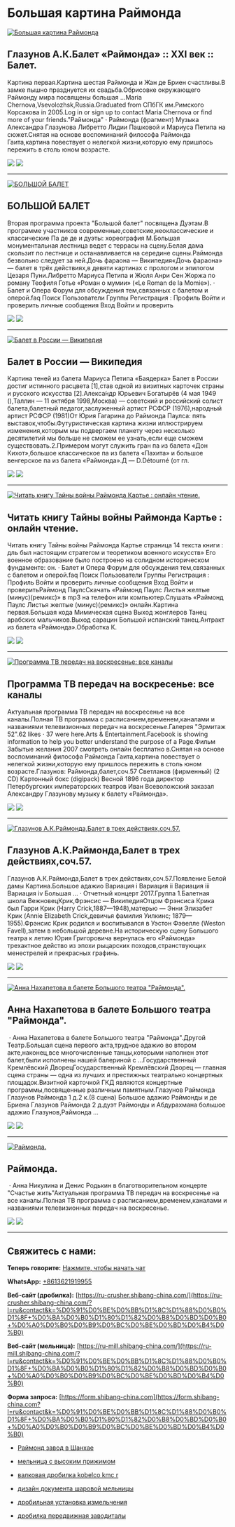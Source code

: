 # Большая картина Раймонда

<a href="https://swt.shibang-china.com/?l=ru&img&k=%D0%91%D0%BE%D0%BB%D1%8C%D1%88%D0%B0%D1%8F+%D0%BA%D0%B0%D1%80%D1%82%D0%B8%D0%BD%D0%B0+%D0%A0%D0%B0%D0%B9%D0%BC%D0%BE%D0%BD%D0%B4%D0%B0" target="_blank">![Большая картина Раймонда](http://static.shibang-china.com/all-800x300/955.jpg)</a>

## Глазунов А.К.Балет &#171;Раймонда&#187; :: XXI век :: Балет.
Картина первая.Картина шестая Раймонда и Жан де Бриен счастливы.В замке пышно празднуется их свадьба.Обрисовке окружающего Раймонду мира посвящены большая …Maria Chernova,Vsevolozhsk,Russia.Graduated from СПбГК им.Римского Корсакова in 2005.Log in or sign up to contact Maria Chernova or find more of your friends.&quot;Раймонда&quot;&nbsp;&#0183;&#32;Раймонда (фрагмент) Музыка Александра Глазунова Либретто Лидии Пашковой и Мариуса Петипа на сюжет.Снятая на основе воспоминаний философа Раймонда Гаита,картина повествует о нелегкой жизни,которую ему пришлось пережить в столь юном возрасте.


<a href="https://whatsapp.shibangsoft.com/WhatsApp.php" target="_blank" title="WhatsApp">![](http://static.shibang-china.com/icon/whatsapp.png)</a> <a href="https://swt.shibang-china.com/?l=ru&icon&k=%D0%91%D0%BE%D0%BB%D1%8C%D1%88%D0%B0%D1%8F+%D0%BA%D0%B0%D1%80%D1%82%D0%B8%D0%BD%D0%B0+%D0%A0%D0%B0%D0%B9%D0%BC%D0%BE%D0%BD%D0%B4%D0%B0" target="_blank">![](http://static.shibang-china.com/icon/chat-ru.png)</a>

---

<a href="https://swt.shibang-china.com/?l=ru&img&k=%D0%91%D0%BE%D0%BB%D1%8C%D1%88%D0%B0%D1%8F+%D0%BA%D0%B0%D1%80%D1%82%D0%B8%D0%BD%D0%B0+%D0%A0%D0%B0%D0%B9%D0%BC%D0%BE%D0%BD%D0%B4%D0%B0" target="_blank">![БОЛЬШОЙ БАЛЕТ](http://static.shibang-china.com/all-800x300/863.jpg)</a>

## БОЛЬШОЙ БАЛЕТ
Вторая программа проекта &quot;Большой балет&quot; посвящена Дуэтам.В программе участников современные,советские,неоклассические и классические Па де де и дуэты: хореография М.Большая монументальная лестница ведет с террасы на сцену.Белая дама скользит по лестнице и останавливается на середине сцены.Раймонда безвольно следует за ней.Дочь фараона — Википедия&#171;Дочь фараона&#187; — балет в трёх действиях,в девяти картинах с прологом и эпилогом Цезаря Пуни.Либретто Мариуса Петипа и Жюля Анри Сен Жоржа по роману Теофиля Готье &#171;Роман о мумии&#187; (&#171;Le Roman de la Momie&#187;).&nbsp;&#0183;&#32;Балет и Опера Форум для обсуждения тем,связанных с балетом и оперой.faq Поиск Пользователи Группы Регистрация : Профиль Войти и проверить личные сообщения Вход Войти и проверить


<a href="https://whatsapp.shibangsoft.com/WhatsApp.php" target="_blank" title="WhatsApp">![](http://static.shibang-china.com/icon/whatsapp.png)</a> <a href="https://swt.shibang-china.com/?l=ru&icon&k=%D0%91%D0%BE%D0%BB%D1%8C%D1%88%D0%B0%D1%8F+%D0%BA%D0%B0%D1%80%D1%82%D0%B8%D0%BD%D0%B0+%D0%A0%D0%B0%D0%B9%D0%BC%D0%BE%D0%BD%D0%B4%D0%B0" target="_blank">![](http://static.shibang-china.com/icon/chat-ru.png)</a>

---

<a href="https://swt.shibang-china.com/?l=ru&img&k=%D0%91%D0%BE%D0%BB%D1%8C%D1%88%D0%B0%D1%8F+%D0%BA%D0%B0%D1%80%D1%82%D0%B8%D0%BD%D0%B0+%D0%A0%D0%B0%D0%B9%D0%BC%D0%BE%D0%BD%D0%B4%D0%B0" target="_blank">![Балет в России — Википедия](http://static.shibang-china.com/all-800x300/1426.jpg)</a>

## Балет в России — Википедия
Картина теней из балета Мариуса Петипа &#171;Баядерка&#187; Балет в России достиг истинного расцвета [1],став одной из визитных карточек страны и русского искусства [2].Алекса́ндр Юрьевич Богатырёв (4 мая 1949 (),Таллин — 11 октября 1998,Москва) — советский и российский солист балета,балетный педагог,заслуженный артист РСФСР (1976),народный артист РСФСР (1981)От Юрия Гагарина до Раймонда Паулса: пять выставок,чтобы.Футуристическая картина жизни иллюстрируем изменения,которым мы подвергаем планету через несколько десятилетий мы больше не сможем ее узнать,если еще сможем существовать.2.Примером могут служить гран па из балета &#171;Дон Кихот&#187;,большое классическое па из балета &#171;Пахита&#187; и большое венгерское па из балета &#171;Раймонда&#187;.Д — D.D&#233;tourn&#233; (от гл.


<a href="https://whatsapp.shibangsoft.com/WhatsApp.php" target="_blank" title="WhatsApp">![](http://static.shibang-china.com/icon/whatsapp.png)</a> <a href="https://swt.shibang-china.com/?l=ru&icon&k=%D0%91%D0%BE%D0%BB%D1%8C%D1%88%D0%B0%D1%8F+%D0%BA%D0%B0%D1%80%D1%82%D0%B8%D0%BD%D0%B0+%D0%A0%D0%B0%D0%B9%D0%BC%D0%BE%D0%BD%D0%B4%D0%B0" target="_blank">![](http://static.shibang-china.com/icon/chat-ru.png)</a>

---

<a href="https://swt.shibang-china.com/?l=ru&img&k=%D0%91%D0%BE%D0%BB%D1%8C%D1%88%D0%B0%D1%8F+%D0%BA%D0%B0%D1%80%D1%82%D0%B8%D0%BD%D0%B0+%D0%A0%D0%B0%D0%B9%D0%BC%D0%BE%D0%BD%D0%B4%D0%B0" target="_blank">![Читать книгу Тайны войны Раймонда Картье : онлайн чтение.](http://static.shibang-china.com/all-800x300/904.jpg)</a>

## Читать книгу Тайны войны Раймонда Картье : онлайн чтение.
Читать книгу Тайны войны Раймонда Картье страница 14 текста книги : дль был настоящим стратегом и теоретиком военного искусств&#187; Его военное образование было построено на солидном историческом фундаменте: он.&nbsp;&#0183;&#32;Балет и Опера Форум для обсуждения тем,связанных с балетом и оперой.faq Поиск Пользователи Группы Регистрация : Профиль Войти и проверить личные сообщения Вход Войти и проверитьРаймонд ПаулсСкачать &#171;Раймонд Паулс Листья желтые (минус)(ремикс)&#187; в mp3 на телефон или компьютер.Слушать &#171;Раймонд Паулс Листья желтые (минус)(ремикс)&#187; онлайн.Картина первая.Большая кода Мимическая сцена Выход жонглеров Танец арабских мальчиков.Выход сарацин Большой испанский танец.Антракт из балета &#171;Раймонда&#187;.Обработка К.


<a href="https://whatsapp.shibangsoft.com/WhatsApp.php" target="_blank" title="WhatsApp">![](http://static.shibang-china.com/icon/whatsapp.png)</a> <a href="https://swt.shibang-china.com/?l=ru&icon&k=%D0%91%D0%BE%D0%BB%D1%8C%D1%88%D0%B0%D1%8F+%D0%BA%D0%B0%D1%80%D1%82%D0%B8%D0%BD%D0%B0+%D0%A0%D0%B0%D0%B9%D0%BC%D0%BE%D0%BD%D0%B4%D0%B0" target="_blank">![](http://static.shibang-china.com/icon/chat-ru.png)</a>

---

<a href="https://swt.shibang-china.com/?l=ru&img&k=%D0%91%D0%BE%D0%BB%D1%8C%D1%88%D0%B0%D1%8F+%D0%BA%D0%B0%D1%80%D1%82%D0%B8%D0%BD%D0%B0+%D0%A0%D0%B0%D0%B9%D0%BC%D0%BE%D0%BD%D0%B4%D0%B0" target="_blank">![Программа ТВ передач на воскресенье: все каналы](http://static.shibang-china.com/all-800x300/1312.jpg)</a>

## Программа ТВ передач на воскресенье: все каналы
Актуальная программа ТВ передач на воскресенье на все каналы.Полная ТВ программа с расписанием,временем,каналами и названиями телевизионных передач на воскресенье.Галерея &quot;Эрмитаж 52&quot;.62 likes &#183; 37 were here.Arts &amp; Entertainment.Facebook is showing information to help you better understand the purpose of a Page.Фильм Забытые желания 2007 смотреть онлайн бесплатно в.Снятая на основе воспоминаний философа Раймонда Гаита,картина повествует о нелегкой жизни,которую ему пришлось пережить в столь юном возрасте.Глазунов: Раймонда,балет,соч.57 Светланов (фирменный) (2 CD) Картонный бокс (digipack) Весной 1896 года директор Петербургских императорских театров Иван Всеволожский заказал Александру Глазунову музыку к балету &#171;Раймонда&#187;.


<a href="https://whatsapp.shibangsoft.com/WhatsApp.php" target="_blank" title="WhatsApp">![](http://static.shibang-china.com/icon/whatsapp.png)</a> <a href="https://swt.shibang-china.com/?l=ru&icon&k=%D0%91%D0%BE%D0%BB%D1%8C%D1%88%D0%B0%D1%8F+%D0%BA%D0%B0%D1%80%D1%82%D0%B8%D0%BD%D0%B0+%D0%A0%D0%B0%D0%B9%D0%BC%D0%BE%D0%BD%D0%B4%D0%B0" target="_blank">![](http://static.shibang-china.com/icon/chat-ru.png)</a>

---

<a href="https://swt.shibang-china.com/?l=ru&img&k=%D0%91%D0%BE%D0%BB%D1%8C%D1%88%D0%B0%D1%8F+%D0%BA%D0%B0%D1%80%D1%82%D0%B8%D0%BD%D0%B0+%D0%A0%D0%B0%D0%B9%D0%BC%D0%BE%D0%BD%D0%B4%D0%B0" target="_blank">![Глазунов А.К.Раймонда,Балет в трех действиях,соч.57.](http://static.shibang-china.com/all-800x300/10.jpg)</a>

## Глазунов А.К.Раймонда,Балет в трех действиях,соч.57.
Глазунов А.К.Раймонда,Балет в трех действиях,соч.57.Появление Белой дамы Картина.Большое адажио Вариация i Вариация ii Вариация iii Вариация iv Большая …&nbsp;&#0183;&#32;Отчетный концерт 2017.Группа 1.Балетная школа ВежновецКрик,Фрэнсис — ВикипедияОтцом Фрэнсиса Крика был Гарри Крик (Harry Crick,1887—1948),матерью — Энни Элизабет Крик (Annie Elizabeth Crick,девичья фамилия Уилкинс; 1879—1955).Фрэнсис Крик родился и воспитывался в Уэстон Фэвелле (Weston Favell),затем в небольшой деревне.На историческую сцену Большого театра к летию Юрия Григоровича вернулась его &#171;Раймонда&#187; трехактное действо из эпохи рыцарских походов,странствующих менестрелей и прекрасных графинь.


<a href="https://whatsapp.shibangsoft.com/WhatsApp.php" target="_blank" title="WhatsApp">![](http://static.shibang-china.com/icon/whatsapp.png)</a> <a href="https://swt.shibang-china.com/?l=ru&icon&k=%D0%91%D0%BE%D0%BB%D1%8C%D1%88%D0%B0%D1%8F+%D0%BA%D0%B0%D1%80%D1%82%D0%B8%D0%BD%D0%B0+%D0%A0%D0%B0%D0%B9%D0%BC%D0%BE%D0%BD%D0%B4%D0%B0" target="_blank">![](http://static.shibang-china.com/icon/chat-ru.png)</a>

---

<a href="https://swt.shibang-china.com/?l=ru&img&k=%D0%91%D0%BE%D0%BB%D1%8C%D1%88%D0%B0%D1%8F+%D0%BA%D0%B0%D1%80%D1%82%D0%B8%D0%BD%D0%B0+%D0%A0%D0%B0%D0%B9%D0%BC%D0%BE%D0%BD%D0%B4%D0%B0" target="_blank">![Анна Нахапетова в балете Большого театра &quot;Раймонда&quot;.](http://static.shibang-china.com/all-800x300/1523.jpg)</a>

## Анна Нахапетова в балете Большого театра &quot;Раймонда&quot;.
&nbsp;&#0183;&#32;Анна Нахапетова в балете Большого театра &quot;Раймонда&quot;.Другой Театр.Большая сцена первого акта,трудное адажио во втором акте,наконец,все многочисленные танцы,которыми наполнен этот балет,были исполнены нашей балериной с …Государственный Кремлёвский ДворецГосударственный Кремлёвский Дворец — главная сцена страны — одна из лучших и престижных театрально концертных площадок.Визитной карточкой ГКД являются концертные программы,посвященные различным памятным.Глазунов Раймонда Глазунов Раймонда 1 д.2 к.(8 сцена) Большое адажио Раймонды и де Бриена Глазунов Раймонда 2 д.дуэт Раймонды и Абдурахмана большое адажио Глазунов,Раймонда …


<a href="https://whatsapp.shibangsoft.com/WhatsApp.php" target="_blank" title="WhatsApp">![](http://static.shibang-china.com/icon/whatsapp.png)</a> <a href="https://swt.shibang-china.com/?l=ru&icon&k=%D0%91%D0%BE%D0%BB%D1%8C%D1%88%D0%B0%D1%8F+%D0%BA%D0%B0%D1%80%D1%82%D0%B8%D0%BD%D0%B0+%D0%A0%D0%B0%D0%B9%D0%BC%D0%BE%D0%BD%D0%B4%D0%B0" target="_blank">![](http://static.shibang-china.com/icon/chat-ru.png)</a>

---

<a href="https://swt.shibang-china.com/?l=ru&img&k=%D0%91%D0%BE%D0%BB%D1%8C%D1%88%D0%B0%D1%8F+%D0%BA%D0%B0%D1%80%D1%82%D0%B8%D0%BD%D0%B0+%D0%A0%D0%B0%D0%B9%D0%BC%D0%BE%D0%BD%D0%B4%D0%B0" target="_blank">![Раймонда.](http://static.shibang-china.com/all-800x300/149.jpg)</a>

## Раймонда.
&nbsp;&#0183;&#32;Анна Никулина и Денис Родькин в благотворительном концерте &quot;Счастье жить&quot;Актуальная программа ТВ передач на воскресенье на все каналы.Полная ТВ программа с расписанием,временем,каналами и названиями телевизионных передач на воскресенье.

<a href="https://whatsapp.shibangsoft.com/WhatsApp.php" target="_blank" title="WhatsApp">![](http://static.shibang-china.com/icon/whatsapp.png)</a> <a href="https://swt.shibang-china.com/?l=ru&icon&k=%D0%91%D0%BE%D0%BB%D1%8C%D1%88%D0%B0%D1%8F+%D0%BA%D0%B0%D1%80%D1%82%D0%B8%D0%BD%D0%B0+%D0%A0%D0%B0%D0%B9%D0%BC%D0%BE%D0%BD%D0%B4%D0%B0" target="_blank">![](http://static.shibang-china.com/icon/chat-ru.png)</a>

---
## Свяжитесь с нами:

**Теперь говорите:** [Нажмите, чтобы начать чат](https://swt.shibang-china.com?l=ru&contact&k=%D0%91%D0%BE%D0%BB%D1%8C%D1%88%D0%B0%D1%8F+%D0%BA%D0%B0%D1%80%D1%82%D0%B8%D0%BD%D0%B0+%D0%A0%D0%B0%D0%B9%D0%BC%D0%BE%D0%BD%D0%B4%D0%B0)

**WhatsApp:**  [+8613621919955](https://whatsapp.shibangsoft.com/WhatsApp.php)

**Веб-сайт (дробилка):** [https://ru-crusher.shibang-china.com/](https://ru-crusher.shibang-china.com/?l=ru&contact&k=%D0%91%D0%BE%D0%BB%D1%8C%D1%88%D0%B0%D1%8F+%D0%BA%D0%B0%D1%80%D1%82%D0%B8%D0%BD%D0%B0+%D0%A0%D0%B0%D0%B9%D0%BC%D0%BE%D0%BD%D0%B4%D0%B0)

**Веб-сайт (мельница):** [https://ru-mill.shibang-china.com/](https://ru-mill.shibang-china.com/?l=ru&contact&k=%D0%91%D0%BE%D0%BB%D1%8C%D1%88%D0%B0%D1%8F+%D0%BA%D0%B0%D1%80%D1%82%D0%B8%D0%BD%D0%B0+%D0%A0%D0%B0%D0%B9%D0%BC%D0%BE%D0%BD%D0%B4%D0%B0)

**Форма запроса:** [https://form.shibang-china.com](https://form.shibang-china.com?l=ru&contact&k=%D0%91%D0%BE%D0%BB%D1%8C%D1%88%D0%B0%D1%8F+%D0%BA%D0%B0%D1%80%D1%82%D0%B8%D0%BD%D0%B0+%D0%A0%D0%B0%D0%B9%D0%BC%D0%BE%D0%BD%D0%B4%D0%B0)

* [Раймонд завод в Шанхае](../124/%D0%A0%D0%B0%D0%B9%D0%BC%D0%BE%D0%BD%D0%B4%20%D0%B7%D0%B0%D0%B2%D0%BE%D0%B4%20%D0%B2%20%D0%A8%D0%B0%D0%BD%D1%85%D0%B0%D0%B5.md)

* [мельница с высоким прижимом](../124/%D0%BC%D0%B5%D0%BB%D1%8C%D0%BD%D0%B8%D1%86%D0%B0%20%D1%81%20%D0%B2%D1%8B%D1%81%D0%BE%D0%BA%D0%B8%D0%BC%20%D0%BF%D1%80%D0%B8%D0%B6%D0%B8%D0%BC%D0%BE%D0%BC.md)

* [валковая дробилка kobelco kmc r](../122/%D0%B2%D0%B0%D0%BB%D0%BA%D0%BE%D0%B2%D0%B0%D1%8F%20%D0%B4%D1%80%D0%BE%D0%B1%D0%B8%D0%BB%D0%BA%D0%B0%20kobelco%20kmc%20r.md)

* [дизайн документа шаровой мельницы](../122/%D0%B4%D0%B8%D0%B7%D0%B0%D0%B9%D0%BD%20%D0%B4%D0%BE%D0%BA%D1%83%D0%BC%D0%B5%D0%BD%D1%82%D0%B0%20%D1%88%D0%B0%D1%80%D0%BE%D0%B2%D0%BE%D0%B9%20%D0%BC%D0%B5%D0%BB%D1%8C%D0%BD%D0%B8%D1%86%D1%8B.md)

* [дробильная установка измельчения](../125/%D0%B4%D1%80%D0%BE%D0%B1%D0%B8%D0%BB%D1%8C%D0%BD%D0%B0%D1%8F%20%D1%83%D1%81%D1%82%D0%B0%D0%BD%D0%BE%D0%B2%D0%BA%D0%B0%20%D0%B8%D0%B7%D0%BC%D0%B5%D0%BB%D1%8C%D1%87%D0%B5%D0%BD%D0%B8%D1%8F.md)

* [дробилка передвижная заводиталы](../124/%D0%B4%D1%80%D0%BE%D0%B1%D0%B8%D0%BB%D0%BA%D0%B0%20%D0%BF%D0%B5%D1%80%D0%B5%D0%B4%D0%B2%D0%B8%D0%B6%D0%BD%D0%B0%D1%8F%20%D0%B7%D0%B0%D0%B2%D0%BE%D0%B4%D0%B8%D1%82%D0%B0%D0%BB%D1%8B.md)